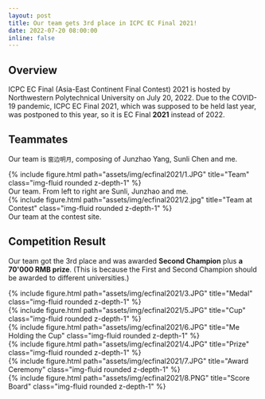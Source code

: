 ```yaml
---
layout: post
title: Our team gets 3rd place in ICPC EC Final 2021!
date: 2022-07-20 08:00:00
inline: false
---
```


## Overview

ICPC EC Final (Asia-East Continent Final Contest) 2021 is hosted by Northwestern Polytechnical University on July 20, 2022. Due to the COVID-19 pandemic, ICPC EC Final 2021, which was supposed to be held last year, was postponed to this year, so it is EC Final **2021** instead of 2022.

## Teammates

Our team is `窗边明月`, composing of Junzhao Yang, Sunli Chen and me.

<div class="row">
    <div class="col-sm mt-3 mt-md-0">
        {% include figure.html path="assets/img/ecfinal2021/1.JPG" title="Team" class="img-fluid rounded z-depth-1" %}
    </div>
</div>
<div class="caption">
    Our team. From left to right are Sunli, Junzhao and me.
</div>


<div class="row">
    <div class="col-sm mt-3 mt-md-0">
        {% include figure.html path="assets/img/ecfinal2021/2.jpg" title="Team at Contest" class="img-fluid rounded z-depth-1" %}
    </div>
</div>
<div class="caption">
    Our team at the contest site.
</div>

## Competition Result

Our team got the 3rd place and was awarded **Second Champion** plus **a 70'000 RMB prize**.
(This is because the First and Second Champion should be awarded to different universities.)

<div class="row">
    <div class="col-sm mt-3 mt-md-0">
        {% include figure.html path="assets/img/ecfinal2021/3.JPG" title="Medal" class="img-fluid rounded z-depth-1" %}
    </div>
    <div class="col-sm mt-3 mt-md-0">
        {% include figure.html path="assets/img/ecfinal2021/5.JPG" title="Cup" class="img-fluid rounded z-depth-1" %}
    </div>
    <div class="col-sm mt-3 mt-md-0">
        {% include figure.html path="assets/img/ecfinal2021/6.JPG" title="Me Holding the Cup" class="img-fluid rounded z-depth-1" %}
    </div>
</div>

<div class="row justify-content-sm-center">
    <div class="col-sm mt-3 mt-md-0">
        {% include figure.html path="assets/img/ecfinal2021/4.JPG" title="Prize" class="img-fluid rounded z-depth-1" %}
    </div>
    <div class="col-sm mt-3 mt-md-0">
        {% include figure.html path="assets/img/ecfinal2021/7.JPG" title="Award Ceremony" class="img-fluid rounded z-depth-1" %}
    </div>
</div>

<div class="row">
    <div class="col-sm mt-3 mt-md-0">
        {% include figure.html path="assets/img/ecfinal2021/8.PNG" title="Score Board" class="img-fluid rounded z-depth-1" %}
    </div>
</div>